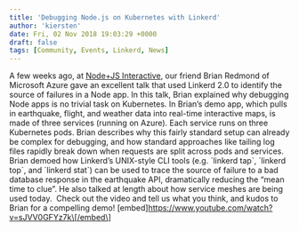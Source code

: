 ```yaml
---
title: 'Debugging Node.js on Kubernetes with Linkerd'
author: 'kiersten'
date: Fri, 02 Nov 2018 19:03:29 +0000
draft: false
tags: [Community, Events, Linkerd, News]
---
```


A few weeks ago, at [Node+JS Interactive](https://events.linuxfoundation.org/events/node-js-interactive-2018/), our friend Brian Redmond of Microsoft Azure gave an excellent talk that used Linkerd 2.0 to identify the source of failures in a Node app. In this talk, Brian explained why debugging Node apps is no trivial task on Kubernetes. In Brian’s demo app, which pulls in earthquake, flight, and weather data into real-time interactive maps, is made of three services (running on Azure). Each service runs on three Kubernetes pods. Brian describes why this fairly standard setup can already be complex for debugging, and how standard approaches like tailing log files rapidly break down when requests are split across pods and services. Brian demoed how Linkerd’s UNIX-style CLI tools (e.g. \`linkerd tap\`, \`linkerd top\`, and \`linkerd stat\`) can be used to trace the source of failure to a bad database response in the earthquake API, dramatically reducing the “mean time to clue”. He also talked at length about how service meshes are being used today.  Check out the video and tell us what you think, and kudos to Brian for a compelling demo! \[embed\]https://www.youtube.com/watch?v=sJVV0GFYz7k\[/embed\]
